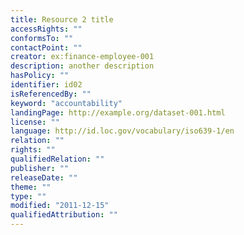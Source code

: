 ```yaml
---
title: Resource 2 title
accessRights: ""
conformsTo: ""
contactPoint: ""
creator: ex:finance-employee-001
description: another description
hasPolicy: ""
identifier: id02
isReferencedBy: ""
keyword: "accountability"
landingPage: http://example.org/dataset-001.html
license: ""
language: http://id.loc.gov/vocabulary/iso639-1/en
relation: ""
rights: ""
qualifiedRelation: ""
publisher: ""
releaseDate: ""
theme: ""
type: ""
modified: "2011-12-15"
qualifiedAttribution: ""
---
```

